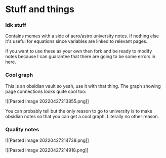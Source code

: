 # Stuff and things
### Idk stuff
Contains memes with a side of aero/astro university notes. If nothing else it's useful for equations since variables are linked to relevant pages.

If you want to use these as your own then fork and be ready to modify notes because I can guarantee that there are going to be some errors in here.

### Cool graph
This is an obsidian vault so yeah, use it with that thing. The graph showing page connections looks quite cool too:

![[Pasted image 20220427213855.png]]

You can probably tell but the only reason to go to university is to make obsidian notes so that you can get a cool graph. Literally no other reason.

### Quality notes
![[Pasted image 20220427214738.png]]

![[Pasted image 20220427214918.png]]



### 